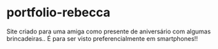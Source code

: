 # portfolio-rebecca

Site criado para uma amiga como presente de aniversário com algumas brincadeiras.. É para ser visto preferencialmente em smartphones!!

